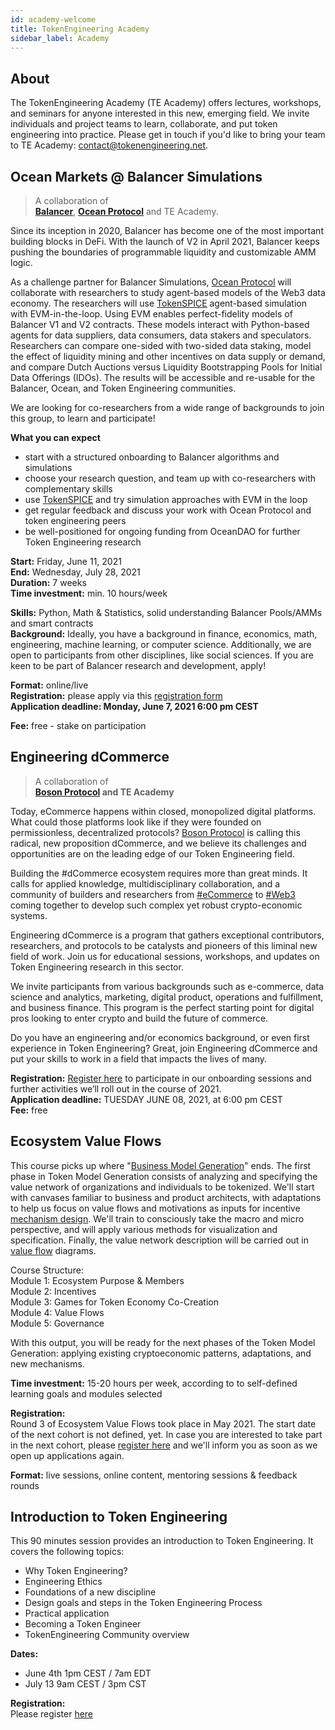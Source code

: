 ```yaml
---
id: academy-welcome
title: TokenEngineering Academy
sidebar_label: Academy
---
```

## About

The TokenEngineering Academy (TE Academy) offers lectures, workshops, and seminars for anyone interested in this new, emerging field. We invite individuals and project teams to learn, collaborate, and put token engineering into practice. Please get in touch if you'd like to bring your team to TE Academy: <contact@tokenengineering.net>.  


## Ocean Markets @ Balancer Simulations

> A collaboration of  
> **[Balancer](https://balancer.finance/)**, **[Ocean Protocol](https://oceanprotocol.com)** and TE Academy.

Since its inception in 2020, Balancer has become one of the most important building blocks in DeFi. With the launch of V2 in April 2021, Balancer keeps pushing the boundaries of programmable liquidity and customizable AMM logic. 

As a challenge partner for Balancer Simulations, [Ocean Protocol](https://oceanprotocol.com) will collaborate with researchers to study agent-based models of the Web3 data economy. The researchers will use [TokenSPICE](https://github.com/oceanprotocol/tokenspice2) agent-based simulation with EVM-in-the-loop. Using EVM enables perfect-fidelity models of Balancer V1 and V2 contracts. These models interact with Python-based agents for data suppliers, data consumers, data stakers and speculators. Researchers can compare one-sided with two-sided data staking, model the effect of liquidity mining and other incentives on data supply or demand, and compare Dutch Auctions versus Liquidity Bootstrapping Pools for Initial Data Offerings (IDOs). The results will be accessible and re-usable for the Balancer, Ocean, and Token Engineering communities.

We are looking for co-researchers from a wide range of backgrounds to join this group, to learn and participate!

**What you can expect**
* start with a structured onboarding to Balancer algorithms and simulations
* choose your research question, and team up with co-researchers with complementary skills
* use [TokenSPICE](https://github.com/oceanprotocol/tokenspice2) and try simulation approaches with EVM in the loop
* get regular feedback and discuss your work with Ocean Protocol and token engineering peers
* be well-positioned for ongoing funding from OceanDAO for further Token Engineering research  

**Start:** Friday, June 11, 2021  
**End:**  Wednesday, July 28, 2021  
**Duration:** 7 weeks  
**Time investment:** min. 10 hours/week  

**Skills:** Python, Math & Statistics, solid understanding Balancer Pools/AMMs and smart contracts  
**Background:** Ideally, you have a background in finance, economics, math, engineering, machine learning, or computer science. Additionally, we are open to participants from other disciplines, like social sciences. If you are keen to be part of Balancer research and development, apply! 

**Format:** online/live    
**Registration:** please apply via this [registration form](https://forms.gle/NBQLYpFL7CmbiXAE8)   
**Application deadline: Monday, June 7, 2021 6:00 pm CEST**  

**Fee:** free - stake on participation 


## Engineering dCommerce

> A collaboration of  
> **[Boson Protocol](https://bosonprotocol.io) and TE Academy**

Today, eCommerce happens within closed, monopolized digital platforms. What could those platforms look like if they were founded on permissionless, decentralized protocols? [Boson Protocol](https://www.bosonprotocol.io) is calling this radical, new proposition dCommerce, and we believe its challenges and opportunities are on the leading edge of our Token Engineering field. 

Building the #dCommerce ecosystem requires more than great minds. It calls for applied knowledge, multidisciplinary collaboration, and a community of builders and researchers from [#eCommerce](https://twitter.com/hashtag/eCommerce?src=hashtag_click) to [#Web3](https://twitter.com/hashtag/Web3?src=hashtag_click) coming together to develop such complex yet robust crypto-economic systems.

Engineering dCommerce is a program that gathers exceptional contributors, researchers, and protocols to be catalysts and pioneers of this liminal new field of work. Join us for educational sessions, workshops, and updates on Token Engineering research in this sector.

We invite participants from various backgrounds such as e-commerce, data science and analytics, marketing, digital product, operations and fulfillment, and business finance. This program is the perfect starting point for digital pros looking to enter crypto and build the future of commerce.

Do you have an engineering and/or economics background, or even first experience in Token Engineering? Great, join Engineering dCommerce and put your skills to work in a field that impacts the lives of many.

**Registration:**
[Register here](https://forms.gle/g3L5WBLCRZLp7ezu8) to participate in our onboarding sessions and further activities we’ll roll out in the course of 2021.  
**Application deadline:** TUESDAY JUNE 08, 2021, at 6:00 pm CEST  
**Fee:** free


## Ecosystem Value Flows

This course picks up where "[Business Model Generation](https://en.wikipedia.org/wiki/Business_Model_Canvas#cite_note-Osterwalder2010-3)" ends. The first phase in Token Model Generation consists of analyzing and specifying the value network of organizations and individuals to be tokenized. We'll start with canvases familiar to business and product architects, with adaptations to help us focus on value flows and motivations as inputs for incentive [mechanism design](https://en.wikipedia.org/wiki/Mechanism_design). We'll train to consciously take the macro and micro perspective, and will apply various methods for visualization and specification. Finally, the value network description will be carried out in [value flow](https://systemic2016.wordpress.com/system-dynamics-stock-and-flow-modelling/) diagrams.  

Course Structure:  
Module 1: Ecosystem Purpose & Members  
Module 2: Incentives  
Module 3: Games for Token Economy Co-Creation  
Module 4: Value Flows  
Module 5: Governance  

With this output, you will be ready for the next phases of the Token Model Generation: applying existing cryptoeconomic patterns, adaptations, and new mechanisms.  

**Time investment:** 15-20 hours per week, according to to self-defined learning goals and modules selected 

**Registration:**  
Round 3 of Ecosystem Value Flows took place in May 2021. The start date of the next cohort is not defined, yet.
In case you are interested to take part in the next cohort, please [register here](https://forms.gle/qPs7BCjh4tAADpfV7) and we'll inform you as soon as we open up applications again. 

**Format:** live sessions, online content, mentoring sessions & feedback rounds 


## Introduction to Token Engineering

This 90 minutes session provides an introduction to Token Engineering. It covers the following topics:  
- Why Token Engineering?
- Engineering Ethics
- Foundations of a new discipline
- Design goals and steps in the Token Engineering Process
- Practical application
- Becoming a Token Engineer
- TokenEngineering Community overview
  
**Dates:**  
- June 4th 1pm CEST / 7am EDT
- July 13 9am CEST / 3pm CST  

**Registration:**  
Please register [here](https://www.eventbrite.de/e/te-academy-introduction-to-token-engineering-tickets-157248170511)



 





